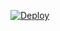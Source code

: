 [![Deploy](https://www.herokucdn.com/deploy/button.png)](https://dashboard.heroku.com/new?template=https://github.com/fgegg/HX)
